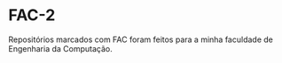 # FAC-2

Repositórios marcados com FAC foram feitos para a minha faculdade de Engenharia da Computação.

